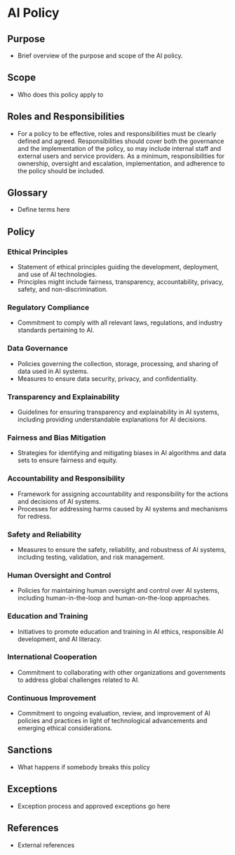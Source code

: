 # AI Policy

## Purpose

- Brief overview of the purpose and scope of the AI policy.

## Scope

- Who does this policy apply to

## Roles and Responsibilities

- For a policy to be effective, roles and responsibilities must be clearly defined and agreed. Responsibilities should cover both the governance and the implementation of the policy, so may include internal staff and external users and service providers. As a minimum, responsibilities for ownership, oversight and escalation, implementation, and adherence to the policy should be included.

## Glossary

- Define terms here

## Policy

### Ethical Principles

- Statement of ethical principles guiding the development, deployment, and use of AI technologies.
- Principles might include fairness, transparency, accountability, privacy, safety, and non-discrimination.

### Regulatory Compliance

- Commitment to comply with all relevant laws, regulations, and industry standards pertaining to AI.

### Data Governance

- Policies governing the collection, storage, processing, and sharing of data used in AI systems.
- Measures to ensure data security, privacy, and confidentiality.

### Transparency and Explainability

- Guidelines for ensuring transparency and explainability in AI systems, including providing understandable explanations for AI decisions.

### Fairness and Bias Mitigation

- Strategies for identifying and mitigating biases in AI algorithms and data sets to ensure fairness and equity.

### Accountability and Responsibility

- Framework for assigning accountability and responsibility for the actions and decisions of AI systems.
- Processes for addressing harms caused by AI systems and mechanisms for redress.

### Safety and Reliability

- Measures to ensure the safety, reliability, and robustness of AI systems, including testing, validation, and risk management.

### Human Oversight and Control

- Policies for maintaining human oversight and control over AI systems, including human-in-the-loop and human-on-the-loop approaches.

### Education and Training

- Initiatives to promote education and training in AI ethics, responsible AI development, and AI literacy.

### International Cooperation

- Commitment to collaborating with other organizations and governments to address global challenges related to AI.

### Continuous Improvement

- Commitment to ongoing evaluation, review, and improvement of AI policies and practices in light of technological advancements and emerging ethical considerations.

## Sanctions

- What happens if somebody breaks this policy

## Exceptions

- Exception process and approved exceptions go here

## References

- External references
